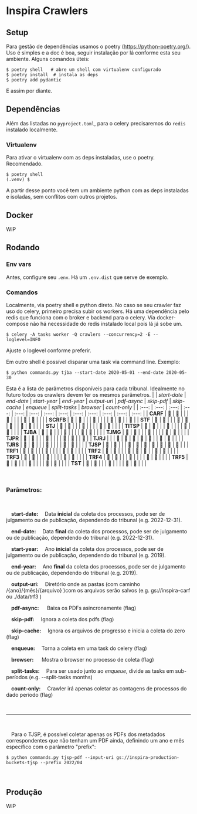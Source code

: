 # Inspira Crawlers

## Setup

Para gestão de dependências usamos o poetry (https://python-poetry.org/). Uso é simples e a doc é boa, seguir instalação por lá conforme esta seu ambiente. Alguns comandos úteis:

    $ poetry shell   # abre um shell com virtualenv configurado
    $ poetry install  # instala as deps
    $ poetry add pydantic

E assim por diante.

## Dependências

Além das listadas no `pyproject.toml`, para o celery precisaremos do `redis` instalado localmente.

### Virtualenv

Para ativar o virtualenv com as deps instaladas, use o poetry. Recomendado.

    $ poetry shell
    (.venv) $

A partir desse ponto você tem um ambiente python com as deps instaladas e isoladas, sem conflitos com outros projetos.

## Docker

WIP

## Rodando

### Env vars

Antes, configure seu `.env`. Há um `.env.dist` que serve de exemplo.

### Comandos

Localmente, via poetry shell e python direto. No caso se seu crawler faz uso do celery, primeiro precisa subir os workers. Há uma dependência pelo redis que funciona com o broker e backend para o celery. Via docker-compose não há necessidade do redis instalado local pois lá já sobe um.

    $ celery -A tasks worker -Q crawlers --concurrency=2 -E --loglevel=INFO

Ajuste o loglevel conforme preferir.

Em outro shell é possível disparar uma task via command line. Exemplo:

    $ python commands.py tjba --start-date 2020-05-01 --end-date 2020-05-30

Esta é a lista de parâmetros disponíveis para cada tribunal.
Idealmente no futuro todos os crawlers devem ter os mesmos parâmetros.
|  | *start-date* | *end-date* | *start-year* | *end-year* | *output-uri* | *pdf-async* | *skip-pdf* | *skip-cache* | *enqueue* |  *split-tasks* | *browser* | *count-only* |
| :---: | :---: | :---: | :---: | :---: | :---: | :---: | :---: | :---: | :---: | :---: | :---: | :---: |
| **CARF** | :avocado: | :avocado: |  |  | :avocado: |  |  |  |  :avocado: |  :avocado: |  |  |
| **SCRFB** | :avocado: | :avocado: |  |  | :avocado: |  |  | | :avocado:  |  :avocado: |  | :avocado: |
| **STF** | :avocado: | :avocado: |  |  | :avocado: | :avocado: | :avocado: |  |  :avocado: |  :avocado: |  |  |
| **STJ** | :avocado: | :avocado: |  |  | :avocado: |  |  |  |  :avocado: |  :avocado: |  |  |
| **TITSP** | :avocado: | :avocado: |  |  | :avocado: |  |  |  |  :avocado: |  :avocado: |  |  |
| **TJBA** | :avocado: | :avocado: |  |  | :avocado: |  |  |  |  :avocado: |  :avocado: |  |  |
| **TJMG** | :avocado: | :avocado: |  |  | :avocado: |  |  |  |  :avocado: |  :avocado: |  |  |
| **TJPR** | :avocado: | :avocado: |  |  | :avocado: |  |  | | :avocado:  |  :avocado: |  | :avocado: |
| **TJRJ** | |  | :avocado: | :avocado: | :avocado: | :avocado: | :avocado: |  |  :avocado: |  :avocado: |  |  |
| **TJRS** | :avocado: | :avocado: |  |  | :avocado: |  |  |  |  :avocado: |  :avocado: |  |  |
| **TJSP** | :avocado: | :avocado: |  |  | :avocado: | :avocado: | :avocado: | :avocado: | :avocado: | :avocado: | :avocado: |  |
| **TRF1** | :avocado: | :avocado: |  |  | :avocado: |  |  |  |  :avocado: |  :avocado: |  |  |
| **TRF2** | :avocado: | :avocado: |  |  | :avocado: | :avocado: | :avocado: |  |  :avocado: |  :avocado: |  |  |
| **TRF3** | :avocado: | :avocado: |  |  | :avocado: |  |  |  |  :avocado: |  :avocado: |  |  |
| **TRF4** | :avocado: | :avocado: |  |  | :avocado: |  |  |  |  :avocado: |  :avocado: |  |  |
| **TRF5** | :avocado: | :avocado: |  |  | :avocado: |  |  |  |  :avocado: |  :avocado: |  |  |
| **TST** | :avocado: | :avocado: |  |  | :avocado: |  |  |  |  :avocado: |  :avocado: |  |  |

<br>

### Parâmetros:
<br>

 
 &emsp;**start-date:**  &emsp;Data **inicial** da coleta dos processos, pode ser de julgamento ou de publicação, dependendo do tribunal (e.g. 2022-12-31).

 &emsp;**end-date:**  &emsp;Data **final** da coleta dos processos, pode ser de julgamento ou de publicação, dependendo do tribunal (e.g. 2022-12-31).

 &emsp;**start-year:**  &emsp;Ano **inicial** da coleta dos processos, pode ser de julgamento ou de publicação, dependendo do tribunal (e.g. 2019).

 &emsp;**end-year:**  &emsp;Ano **final** da coleta dos processos, pode ser de julgamento ou de publicação, dependendo do tribunal (e.g. 2019).

 &emsp;**output-uri:**  &emsp;Diretório onde as pastas (com caminho /{ano}/{mês}/{arquivo} )com os arquivos serão salvos (e.g. gs://inspira-carf ou ./data/trf3 )

 &emsp;**pdf-async:** &emsp; Baixa os PDFs asincronamente (flag)

 &emsp;**skip-pdf:**  &emsp;Ignora a coleta dos pdfs (flag)

 &emsp;**skip-cache:**  &emsp;Ignora os arquivos de progresso e inicia a coleta do zero (flag)

 &emsp;**enqueue:**  &emsp;Torna a coleta em uma task do celery (flag)

 &emsp;**browser:** &emsp; Mostra o browser no processo de coleta (flag)

 &emsp;**split-tasks:**  &emsp;Para ser usado junto ao *enqueue*, divide as tasks em sub-períodos (e.g. --split-tasks months)

 &emsp;**count-only:**  &emsp;Crawler irá apenas coletar as contagens de processos do dado período (flag)

 <br>
 <hr>
<br>
  
&emsp;Para o TJSP, é possível coletar apenas os PDFs dos metadados correspondentes que não tenham um PDF ainda, definindo um ano e mês específico com o parâmetro "prefix":

    $ python commands.py tjsp-pdf --input-uri gs://inspira-production-buckets-tjsp --prefix 2022/04 
<br>

## Produção

WIP
